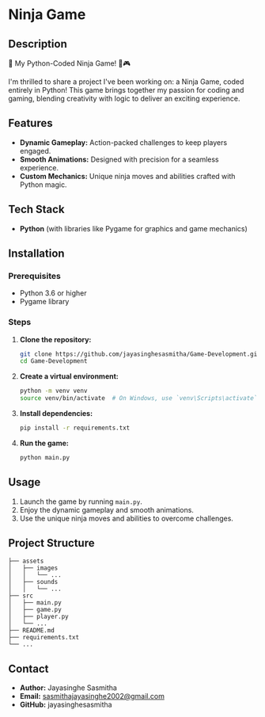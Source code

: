 # Ninja Game

## Description
🚀 My Python-Coded Ninja Game! 🥷🎮

I'm thrilled to share a project I've been working on: a Ninja Game, coded entirely in Python! This game brings together my passion for coding and gaming, blending creativity with logic to deliver an exciting experience.

## Features
- **Dynamic Gameplay:** Action-packed challenges to keep players engaged.
- **Smooth Animations:** Designed with precision for a seamless experience.
- **Custom Mechanics:** Unique ninja moves and abilities crafted with Python magic.

## Tech Stack
- **Python** (with libraries like Pygame for graphics and game mechanics)

## Installation

### Prerequisites
- Python 3.6 or higher
- Pygame library

### Steps

1. **Clone the repository:**
   ```bash
   git clone https://github.com/jayasinghesasmitha/Game-Development.git
   cd Game-Development
   ```

2. **Create a virtual environment:**
   ```bash
   python -m venv venv
   source venv/bin/activate  # On Windows, use `venv\Scripts\activate`
   ```

3. **Install dependencies:**
   ```bash
   pip install -r requirements.txt
   ```

4. **Run the game:**
   ```bash
   python main.py
   ```

## Usage
1. Launch the game by running `main.py`.
2. Enjoy the dynamic gameplay and smooth animations.
3. Use the unique ninja moves and abilities to overcome challenges.

## Project Structure

```plaintext
├── assets
│   ├── images
│   │   └── ...
│   ├── sounds
│   │   └── ...
├── src
│   ├── main.py
│   ├── game.py
│   ├── player.py
│   └── ...
├── README.md
├── requirements.txt
└── ...
```

## Contact
- **Author:** Jayasinghe Sasmitha
- **Email:** sasmithajayasinghe2002@gmail.com
- **GitHub:** jayasinghesasmitha
